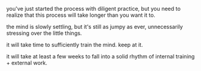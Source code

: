 you've just started the process with diligent practice, but you need to realize that this process will take longer than you want it to.

the mind is slowly settling, but it's still as jumpy as ever, unnecessarily stressing over the little things.

it will take time to sufficiently train the mind. keep at it.

it will take at least a few weeks to fall into a solid rhythm of internal training + external work.